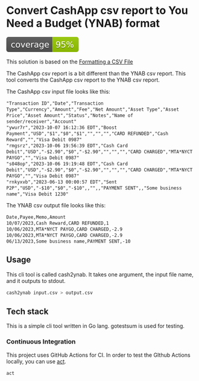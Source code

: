 # Convert CashApp csv report to You Need a Budget (YNAB) format

![coverage](https://raw.githubusercontent.com/leonardobazico/cashapp-ynab-converter/badges/.badges/main/coverage.svg)

This solution is based on the [Formatting a CSV File](https://support.ynab.com/en_us/formatting-a-csv-file-an-overview-BJvczkuRq)

The CashApp csv report is a bit different than the YNAB csv report. This tool converts the CashApp csv report to the YNAB csv report.

The CashApp csv input file looks like this:

```csv
"Transaction ID","Date","Transaction Type","Currency","Amount","Fee","Net Amount","Asset Type","Asset Price","Asset Amount","Status","Notes","Name of sender/receiver","Account"
"ywur7r","2023-10-07 16:12:36 EDT","Boost Payment","USD","$1","$0","$1","","","","CARD REFUNDED","Cash Reward","","Visa Debit 0987"
"rmgsrz","2023-10-06 19:56:39 EDT","Cash Card Debit","USD","-$2.90","$0","-$2.90","","","","CARD CHARGED","MTA*NYCT PAYGO","","Visa Debit 0987"
"s048op","2023-10-06 19:19:48 EDT","Cash Card Debit","USD","-$2.90","$0","-$2.90","","","","CARD CHARGED","MTA*NYCT PAYGO","","Visa Debit 0987"
"rnkyxvb","2023-06-13 00:00:57 EDT","Sent P2P","USD","-$10","$0","-$10",,"",,"PAYMENT SENT",,"Some business name","Visa Debit 1230"

```

The YNAB csv output file looks like this:

```csv
Date,Payee,Memo,Amount
10/07/2023,Cash Reward,CARD REFUNDED,1
10/06/2023,MTA*NYCT PAYGO,CARD CHARGED,-2.9
10/06/2023,MTA*NYCT PAYGO,CARD CHARGED,-2.9
06/13/2023,Some business name,PAYMENT SENT,-10

```

## Usage

This cli tool is called cash2ynab. It takes one argument, the input file name, and it outputs to stdout.

```bash
cash2ynab input.csv > output.csv
```

## Tech stack

This is a simple cli tool written in Go lang.
gotestsum is used for testing.

### Continuous Integration

This project uses GitHub Actions for CI.
In order to test the GIthub Actions locally, you can use [act](https://github.com/nektos/act).

```bash
act
```
